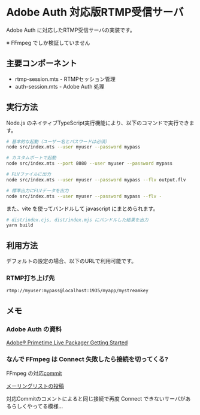 # Adobe Auth 対応版RTMP受信サーバ

Adobe Auth に対応したRTMP受信サーバの実装です。

※ FFmpeg でしか検証していません

## 主要コンポーネント

- rtmp-session.mts - RTMPセッション管理
- auth-session.mts - Adobe Auth 処理


## 実行方法

Node.js のネイティブTypeScript実行機能により、以下のコマンドで実行できます。

```bash
# 基本的な起動（ユーザー名とパスワードは必須）
node src/index.mts --user myuser --password mypass

# カスタムポートで起動
node src/index.mts --port 8080 --user myuser --password mypass

# FLVファイルに出力
node src/index.mts --user myuser --password mypass --flv output.flv

# 標準出力にFLVデータを出力
node src/index.mts --user myuser --password mypass --flv -
```

また、vite を使ってバンドルして javascript にまとめられます。

```bash
# dist/index.cjs, dist/index.mjs にバンドルした結果を出力
yarn build
```

## 利用方法

デフォルトの設定の場合、以下のURLで利用可能です。

### RTMP打ち上げ先
```
rtmp://myuser:mypass@localhost:1935/myapp/mystreamkey
```

## メモ

### Adobe Auth の資料

[Adobe® Primetime Live Packager Getting Started](https://helpx.adobe.com/primetime/packagers/live_packager_getting_started.pdf)

### なんで FFmpeg は Connect 失敗したら接続を切ってくる?

FFmpeg の対応[commit](https://github.com/FFmpeg/FFmpeg/commit/08225d01262b638e1c4c86679a1375e02123fd4d)

[メーリングリストの投稿](https://lists.ffmpeg.org/pipermail/ffmpeg-cvslog/2013-January/058790.html)

対応Commitのコメントによると同じ接続で再度 Connect できないサーバがあるらしくやってる模様...
